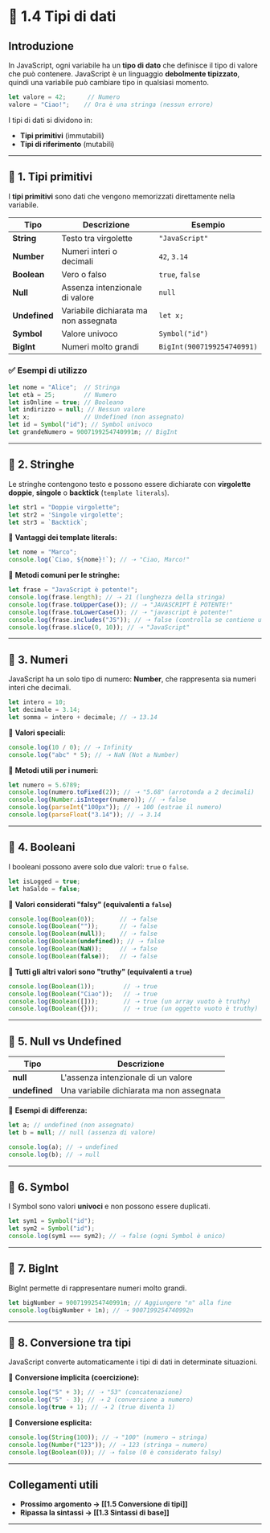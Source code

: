 # 📜 1.4 Tipi di dati

## Introduzione

In JavaScript, ogni variabile ha un **tipo di dato** che definisce il tipo di valore che può contenere. JavaScript è un linguaggio **debolmente tipizzato**, quindi una variabile può cambiare tipo in qualsiasi momento.

```js
let valore = 42;      // Numero
valore = "Ciao!";    // Ora è una stringa (nessun errore)
```

I tipi di dati si dividono in:

- **Tipi primitivi** (immutabili)
- **Tipi di riferimento** (mutabili)

---

## 🔹 1. Tipi primitivi

I **tipi primitivi** sono dati che vengono memorizzati direttamente nella variabile.

|Tipo|Descrizione|Esempio|
|---|---|---|
|**String**|Testo tra virgolette|`"JavaScript"`|
|**Number**|Numeri interi o decimali|`42`, `3.14`|
|**Boolean**|Vero o falso|`true`, `false`|
|**Null**|Assenza intenzionale di valore|`null`|
|**Undefined**|Variabile dichiarata ma non assegnata|`let x;`|
|**Symbol**|Valore univoco|`Symbol("id")`|
|**BigInt**|Numeri molto grandi|`BigInt(9007199254740991)`|

### ✅ **Esempi di utilizzo**

```js
let nome = "Alice";  // Stringa
let età = 25;        // Numero
let isOnline = true; // Booleano
let indirizzo = null; // Nessun valore
let x;               // Undefined (non assegnato)
let id = Symbol("id"); // Symbol univoco
let grandeNumero = 9007199254740991n; // BigInt
```

---

## 🔹 2. Stringhe

Le stringhe contengono testo e possono essere dichiarate con **virgolette doppie**, **singole** o **backtick** (`template literals`).

```js
let str1 = "Doppie virgolette";
let str2 = 'Singole virgolette';
let str3 = `Backtick`;
```

📌 **Vantaggi dei template literals:**

```js
let nome = "Marco";
console.log(`Ciao, ${nome}!`); // ➝ "Ciao, Marco!"
```

📌 **Metodi comuni per le stringhe:**

```js
let frase = "JavaScript è potente!";
console.log(frase.length); // ➝ 21 (lunghezza della stringa)
console.log(frase.toUpperCase()); // ➝ "JAVASCRIPT È POTENTE!"
console.log(frase.toLowerCase()); // ➝ "javascript è potente!"
console.log(frase.includes("JS")); // ➝ false (controlla se contiene un testo)
console.log(frase.slice(0, 10)); // ➝ "JavaScript"
```

---

## 🔹 3. Numeri

JavaScript ha un solo tipo di numero: **Number**, che rappresenta sia numeri interi che decimali.

```js
let intero = 10;
let decimale = 3.14;
let somma = intero + decimale; // ➝ 13.14
```

📌 **Valori speciali:**

```js
console.log(10 / 0); // ➝ Infinity
console.log("abc" * 5); // ➝ NaN (Not a Number)
```

📌 **Metodi utili per i numeri:**

```js
let numero = 5.6789;
console.log(numero.toFixed(2)); // ➝ "5.68" (arrotonda a 2 decimali)
console.log(Number.isInteger(numero)); // ➝ false
console.log(parseInt("100px")); // ➝ 100 (estrae il numero)
console.log(parseFloat("3.14")); // ➝ 3.14
```

---

## 🔹 4. Booleani

I booleani possono avere solo due valori: `true` o `false`.

```js
let isLogged = true;
let haSaldo = false;
```

📌 **Valori considerati "falsy" (equivalenti a `false`)**

```js
console.log(Boolean(0));       // ➝ false
console.log(Boolean(""));      // ➝ false
console.log(Boolean(null));    // ➝ false
console.log(Boolean(undefined)); // ➝ false
console.log(Boolean(NaN));     // ➝ false
console.log(Boolean(false));   // ➝ false
```

📌 **Tutti gli altri valori sono "truthy" (equivalenti a `true`)**

```js
console.log(Boolean(1));        // ➝ true
console.log(Boolean("Ciao"));   // ➝ true
console.log(Boolean([]));       // ➝ true (un array vuoto è truthy)
console.log(Boolean({}));       // ➝ true (un oggetto vuoto è truthy)
```

---

## 🔹 5. Null vs Undefined

|Tipo|Descrizione|
|---|---|
|**null**|L'assenza intenzionale di un valore|
|**undefined**|Una variabile dichiarata ma non assegnata|

📌 **Esempi di differenza:**

```js
let a; // undefined (non assegnato)
let b = null; // null (assenza di valore)

console.log(a); // ➝ undefined
console.log(b); // ➝ null
```

---

## 🔹 6. Symbol

I Symbol sono valori **univoci** e non possono essere duplicati.

```js
let sym1 = Symbol("id");
let sym2 = Symbol("id");
console.log(sym1 === sym2); // ➝ false (ogni Symbol è unico)
```

---

## 🔹 7. BigInt

BigInt permette di rappresentare numeri molto grandi.

```js
let bigNumber = 9007199254740991n; // Aggiungere "n" alla fine
console.log(bigNumber + 1n); // ➝ 9007199254740992n
```

---

## 🔹 8. Conversione tra tipi

JavaScript converte automaticamente i tipi di dati in determinate situazioni.

📌 **Conversione implicita (coercizione):**

```js
console.log("5" + 3); // ➝ "53" (concatenazione)
console.log("5" - 3); // ➝ 2 (conversione a numero)
console.log(true + 1); // ➝ 2 (true diventa 1)
```

📌 **Conversione esplicita:**

```js
console.log(String(100)); // ➝ "100" (numero → stringa)
console.log(Number("123")); // ➝ 123 (stringa → numero)
console.log(Boolean(0)); // ➝ false (0 è considerato falsy)
```

---

## Collegamenti utili

- **Prossimo argomento → [[1.5 Conversione di tipi]]**
- **Ripassa la sintassi → [[1.3 Sintassi di base]]**

---
